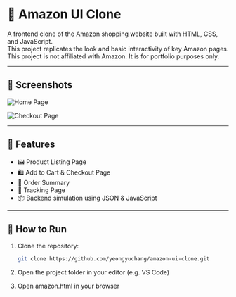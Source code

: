 # 🛒 Amazon UI Clone

A frontend clone of the Amazon shopping website built with HTML, CSS, and JavaScript.  
This project replicates the look and basic interactivity of key Amazon pages.  
This project is not affiliated with Amazon. It is for portfolio purposes only.

---

## 📸 Screenshots

![Home Page](https://github.com/user-attachments/assets/f07e219b-7c80-40b7-b58b-43a207f931e1)

![Checkout Page](https://github.com/user-attachments/assets/e3b0dc30-183c-414a-b572-b13bdce8c2f7)

---

## 🔧 Features

- 🖼️ Product Listing Page
- 🛍️ Add to Cart & Checkout Page
- 🧾 Order Summary
- 🚚 Tracking Page
- 📦 Backend simulation using JSON & JavaScript

---

## 🚀 How to Run

1. Clone the repository:
   ```bash
   git clone https://github.com/yeongyuchang/amazon-ui-clone.git

2. Open the project folder in your editor (e.g. VS Code)

3. Open amazon.html in your browser
